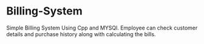 # Billing-System
Simple Billing System Using Cpp and MYSQl. Employee can check customer details and purchase history along with calculating the bills.
